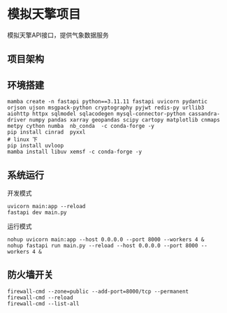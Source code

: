 # 模拟天擎项目
模拟天擎API接口，提供气象数据服务

## 项目架构


## 环境搭建

```shell
mamba create -n fastapi python==3.11.11 fastapi uvicorn pydantic orjson ujson msgpack-python cryptography pyjwt redis-py urllib3 aiohttp httpx sqlmodel sqlacodegen mysql-connector-python cassandra-driver numpy pandas xarray geopandas scipy cartopy matplotlib cnmaps metpy cython numba  nb_conda  -c conda-forge -y
pip install cinrad  pyxxl
# linux 下
pip install uvloop
mamba install libuv xemsf -c conda-forge -y
```

## 系统运行
开发模式
```shell
uvicorn main:app --reload
fastapi dev main.py
```

运行模式
```shell
nohup uvicorn main:app --host 0.0.0.0 --port 8000 --workers 4 &
nohup fastapi run main.py --reload --host 0.0.0.0 --port 8000 --workers 4 &
```
## 防火墙开关
```shell
firewall-cmd --zone=public --add-port=8000/tcp --permanent
firewall-cmd --reload
firewall-cmd --list-all
```
